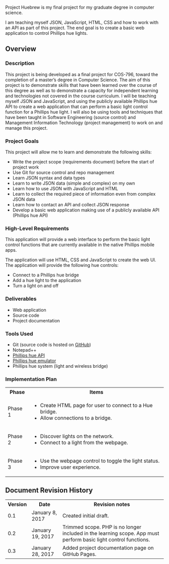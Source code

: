 Project Huebrew is my final project for my graduate degree in computer science.

I am teaching myself JSON, JavaScript, HTML, CSS and how to work with an API as part of this project. 
The end goal is to create a basic web application to control Phillips hue lights.

<body>
<div class="container">
	<h2>Overview</h2>
	<h3>Description</h3>
	<p>This project is being developed as a final project for COS-796, toward the completion of a master’s degree in Computer Science. The aim of this project is to demonstrate skills that have been learned over the course of this degree as well as to demonstrate
		a capacity for independent learning and technologies not covered in the course curriculum. I will be teaching myself JSON and JavaScript, and using the publicly available Phillips hue API to create a web application that can perform a basic light control
		function for a Phillips hue light. I will also be using tools and techniques that have been taught in Software Engineering (source control) and Management Information Technology (project management) to work on and manage this project.
	</p>
	<h3>Project Goals</h3>
	<p>This project will allow me to learn and demonstrate the following skills:</p>
	<ul>
		<li>Write the project scope (requirements document) before the start of project work</li>
		<li>Use Git for source control and repo management</li>
		<li>Learn JSON syntax and data types</li>
		<li>Learn to write JSON data (simple and complex) on my own</li>
		<li>Learn how to use JSON with JavaScript and HTML</li>
		<li>Learn to collect the required piece of information even from complex JSON data</li>
		<li>Learn how to contact an API and collect JSON response</li>
		<li>Develop a basic web application making use of a publicly available API (Phillips hue API)</li>
	</ul>
	<h3>High-Level Requirements</h3> 
	<p>This application will provide a web interface to perform the basic light control functions that are currently available in the native Phillips mobile apps. </p>
	<p>The application will use HTML, CSS and JavaScript to create the web UI. The application will provide the following hue controls:</p>
	<ul>
		<li>Connect to a Phillips hue bridge</li>
		<li>Add a hue light to the application</li>
		<li>Turn a light on and off</li>
	</ul>
	<h3>Deliverables</h3>
	<ul>
		<li>Web application</li>
		<li>Source code</li>
		<li>Project documentation</li>
	</ul>
	<h3>Tools Used</h3>
	<ul>
		<li>Git (source code is hosted on <a href="https://github.com/purplestencil/project-huebrew">GitHub</a>)
		</li>
		<li>Notepad++
		</li>
		<li><a href="https://developers.meethue.com/philips-hue-api">Phillips hue API</a>
		</li>
		<li><a href="http://steveyo.github.io/Hue-Emulator/">Phillips hue emulator</a>
		</li>
		<li>Phillips hue system (light and wireless bridge)
		</li>
	</ul>
	<h3>Implementation Plan</h3>
	<table class="table">
		<tr>
			<th>Phase</th>
			<th>Items</th>
		</tr>
		<tr>
			<td>Phase 1</td>
			<td>
				<ul>
					<li>Create HTML page for user to connect to a Hue bridge.</li>
					<li>Allow connections to a bridge.</li>
				</ul>
			</td>
		</tr>
		<tr>
			<td>Phase 2</td>
			<td>
				<ul>
					<li>Discover lights on the network.</li>
					<li>Connect to a light from the webpage.</li>
				</ul>
			</td>
		</tr>
		<tr>
			<td>Phase 3</td>
			<td>
				<ul>
					<li>Use the webpage control to toggle the light status.</li>
					<li>Improve user experience.</li>
				</ul>
			</td>
		</tr>
	</table>
	<h2>Document Revision History</h2>
	<table class="table">
		<tr>
			<th>Version</th>
			<th>Date</th>
			<th>Revision notes</th>
		</tr>
		<tr>
			<td>0.1</td>
			<td>January 8, 2017</td>
			<td>Created initial draft.</td>
		</tr>
		<tr>
			<td>0.2</td>
			<td>January 19, 2017</td>
			<td>Trimmed scope. PHP is no longer included in the learning scope. App must perform basic light control functions.</td>
		</tr>
		<tr>
			<td>0.3</td>
			<td>January 28, 2017</td>
			<td>Added project documentation page on GitHub Pages.</td>
		</tr>
	</table>
</div>
</body>
